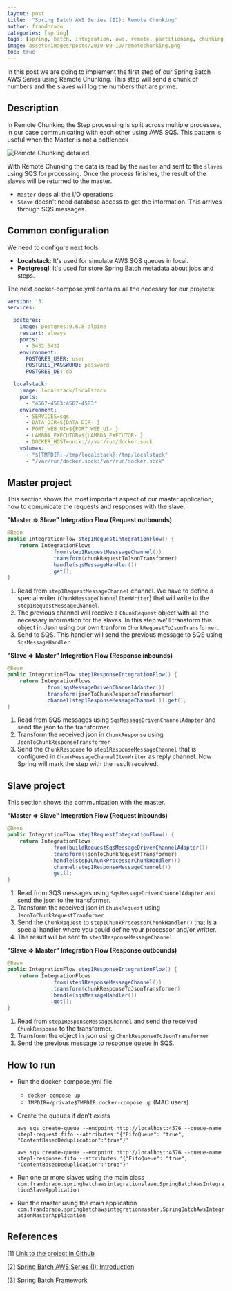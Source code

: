 ```yaml
---
layout: post
title:  "Spring Batch AWS Series (II): Remote Chunking"
author: frandorado
categories: [spring]
tags: [spring, batch, integration, aws, remote, partitioning, chunking, sqs]
image: assets/images/posts/2019-09-19/remotechunking.png
toc: true
---
```



In this post we are going to implement the first step of our Spring Batch AWS Series using Remote Chunking. This step will send a chunk of numbers and the slaves will log the numbers that are prime. 


## Description

In Remote Chunking the Step processing is split across multiple processes, in our case communicating with each other using AWS SQS. This pattern is useful when the Master is not a bottleneck

![Remote Chunking detailed]({{site.url}}/assets/images/posts/2019-09-19/remotechunking2.png "Remote Chunking detailed")

With Remote Chunking the data is read by the `master` and sent to the `slaves` using SQS for processing. Once the process finishes, the result of the slaves will be returned to the master.

* `Master` does all the I/O operations
* `Slave` doesn't need database access to get the information. This arrives through SQS messages.

## Common configuration

We need to configure next tools:

* **Localstack**: It's used for simulate AWS SQS queues in local.
* **Postgresql**: It's used for store Spring Batch metadata about jobs and steps.

The next docker-compose.yml contains all the necesary for our projects:

```yml
version: '3'
services:

  postgres:
    image: postgres:9.6.8-alpine
    restart: always
    ports:
      - 5432:5432
    environment:
      POSTGRES_USER: user
      POSTGRES_PASSWORD: password
      POSTGRES_DB: db

  localstack:
    image: localstack/localstack
    ports:
      - "4567-4583:4567-4583"
    environment:
      - SERVICES=sqs
      - DATA_DIR=${DATA_DIR- }
      - PORT_WEB_UI=${PORT_WEB_UI- }
      - LAMBDA_EXECUTOR=${LAMBDA_EXECUTOR- }
      - DOCKER_HOST=unix:///var/run/docker.sock
    volumes:
      - "${TMPDIR:-/tmp/localstack}:/tmp/localstack"
      - "/var/run/docker.sock:/var/run/docker.sock"
```

## Master project

This section shows the most important aspect of our master application, how to comunicate the requests and responses with the slave.

**"Master => Slave" Integration Flow (Request outbounds)**

```java
@Bean
public IntegrationFlow step1RequestIntegrationFlow() {
    return IntegrationFlows
              .from(step1RequestMesssageChannel())
              .transform(chunkRequestToJsonTransformer)
              .handle(sqsMessageHandler())
              .get();
}
```

1. Read from `step1RequestMessageChannel` channel. We have to define a special writer (`ChunkMessageChannelItemWriter`) that will write to the `step1RequestMessageChannel`.
2. The previous channel will receive a `ChunkRequest` object with all the necessary information for the slaves. In this step we'll transform this object in Json using our own tranform `ChunkRequestToJsonTransformer`.
3. Send to SQS. This handler will send the previous message to SQS using `SqsMessageHandler`

**"Slave => Master" Integration Flow (Response inbounds)**

```java
@Bean
public IntegrationFlow step1ResponseIntegrationFlow() {
    return IntegrationFlows
            .from(sqsMessageDrivenChannelAdapter())
            .transform(jsonToChunkResponseTransformer)
            .channel(step1ResponseMessageChannel()).get();
}
```
1. Read from SQS messages using `SqsMessageDrivenChannelAdapter` and send the json to the transformer.
2. Transform the received json in `ChunkResponse` using `JsonToChunkResponseTransformer`
3. Send the `ChunkResponse` to `step1ResponseMessageChannel` that is configured in `ChunkMessageChannelItemWriter` as reply channel. Now Spring will mark the step with the result received.

## Slave project

This section shows the communication with the master.

**"Master => Slave" Integration Flow (Request inbounds)**

```java
@Bean
public IntegrationFlow step1RequestIntegrationFlow() {
    return IntegrationFlows
              .from(buildRequestSqsMessageDrivenChannelAdapter())
              .transform(jsonToChunkRequestTransformer)
              .handle(step1ChunkProcessorChunkHandler())
              .channel(step1ResponseMessageChannel())
              .get();
}
```
1. Read from SQS messages using `SqsMessageDrivenChannelAdapter` and send the json to the transformer.
2. Transform the received json in `ChunkRequest` using `JsonToChunkRequestTranformer`
3. Send the `ChunkRequest` to `step1ChunkProcessorChunkHandler()` that is a special handler where you could define your processor and/or writter.
4. The result will be sent to `step1ResponseMessageChannel`

**"Slave => Master" Integration Flow (Response outbounds)**

```java
@Bean
public IntegrationFlow step1ResponseIntegrationFlow() {
    return IntegrationFlows
              .from(step1ResponseMessageChannel())
              .transform(chunkResponseToJsonTransformer)
              .handle(sqsMessageHandler())
              .get();
}
```
1. Read from `step1ResponseMessageChannel` and send the received `ChunkResponse` to the transformer.
2. Transform the object in json using `ChunkResponseToJsonTransformer`
3. Send the previous message to response queue in SQS.

## How to run

* Run the docker-compose.yml file
  * `docker-compose up`
  * `TMPDIR=/private$TMPDIR docker-compose up` (MAC users)

* Create the queues if don't exists

  ```
  aws sqs create-queue --endpoint http://localhost:4576 --queue-name step1-request.fifo --attributes '{"FifoQueue": "true", "ContentBasedDeduplication":"true"}'

  aws sqs create-queue --endpoint http://localhost:4576 --queue-name step1-response.fifo --attributes '{"FifoQueue": "true", "ContentBasedDeduplication":"true"}'

  ```

* Run one or more slaves using the main class `com.frandorado.springbatchawsintegrationslave.SpringBatchAwsIntegrationSlaveApplication`

* Run the master using the main application `com.frandorado.springbatchawsintegrationmaster.SpringBatchAwsIntegrationMasterApplication`

## References

[1] [Link to the project in Github](https://github.com/frandorado/spring-projects/tree/master/spring-batch-aws-integration)

[2] [Spring Batch AWS Series (I): Introduction]({{site.url}}/spring/2019/07/29/spring-batch-aws-series-introduction.html)

[3] [Spring Batch Framework](https://github.com/spring-projects/spring-batch)



